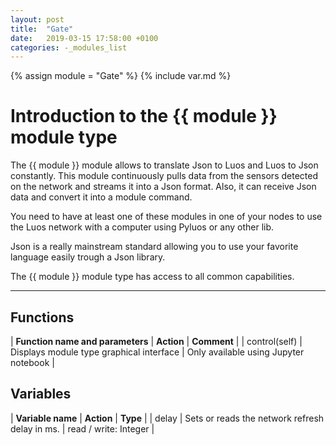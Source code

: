 ```yaml
---
layout: post
title:  "Gate"
date:   2019-03-15 17:58:00 +0100
categories: -_modules_list
---
```

{% assign module = "Gate" %}
{% include var.md %}

# Introduction to the {{ module }} module type

The {{ module }} module allows to translate Json to Luos and Luos to Json constantly. This module continuously pulls data from the sensors detected on the network and streams it into a Json format. Also, it can receive Json data and convert it into a module command.

You need to have at least one of these modules in one of your nodes to use the Luos network with a computer using Pyluos or any other lib.

Json is a really mainstream standard allowing you to use your favorite language easily trough a Json library.

The {{ module }} module type has access to all common capabilities.

----

## Functions

| **Function name and parameters** | **Action** | **Comment** |
| control(self) | Displays module type graphical interface | Only available using Jupyter notebook |

## Variables

| **Variable name** | **Action** | **Type** |
| delay | Sets or reads the network refresh delay in ms. | read / write: Integer |

